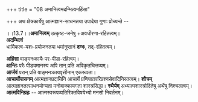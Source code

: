 +++
title = "08 अमानित्वमदम्भित्वमहिंसा"

+++
अथ क्षेत्रकार्येषु आत्मज्ञान-साधनतया उपादेया गुणाः प्रोच्यन्ते --

।।13.7।।**अमानित्वम्** उत्कृष्ट-जनेषु +अवधीरणा-रहितत्वम्।  
**अदम्भित्वं**  
धार्मिकत्व-यशः-प्रयोजनतया धर्मानुष्ठानं **दम्भः**, तद्-रहितत्वम्। 

**अहिंसा** वाङ्मनःकायैः पर-पीडा-रहित्वम्।  
**क्षान्तिः** परैः पीड्यमानस्य अपि तान् प्रति अविकृतचित्तव्यम्।  
**आर्जवं** परान् प्रति वाङ्मनःकायवृत्तीनाम् एकरूपता।  
**आचार्योपासनम्** आत्मज्ञानप्रदायिनि आचार्ये
प्रणिपातपरिप्रश्नसेवादिनिरतत्वम्। **शौचम्** आत्मज्ञानतत्साधनयोग्यता
मनोवाक्कायगता शास्त्रसिद्धा। **स्थैर्यम्** अध्यात्मशास्त्रोदितेषु
अर्थेषु निश्चलत्वम्। **आत्मविनिग्रहः** -- आत्मस्वरूपव्यतिरिक्तविषयेभ्यो
मनसो निवर्तनम्।
